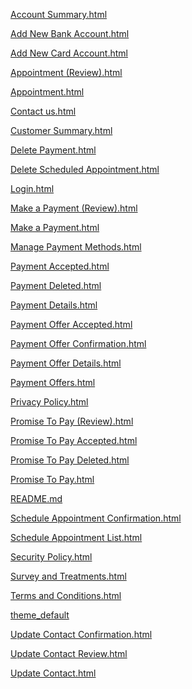 
<a href="https://cmc-kumar.github.io/pnc_website/Account%20Summary.html">Account Summary.html</a>


<a href="https://cmc-kumar.github.io/pnc_website/Add%20New%20Bank%20Account.html">Add New Bank Account.html</a>


<a href="https://cmc-kumar.github.io/pnc_website/Add%20New%20Card%20Account.html">Add New Card Account.html</a>


<a href="https://cmc-kumar.github.io/pnc_website/Appointment%20(Review).html">Appointment (Review).html</a>


<a href="https://cmc-kumar.github.io/pnc_website/Appointment.html">Appointment.html</a>


<a href="https://cmc-kumar.github.io/pnc_website/Contact%20us.html">Contact us.html</a>


<a href="https://cmc-kumar.github.io/pnc_website/Customer%20Summary.html">Customer Summary.html</a>


<a href="https://cmc-kumar.github.io/pnc_website/Delete%20Payment.html">Delete Payment.html</a>


<a href="https://cmc-kumar.github.io/pnc_website/Delete%20Scheduled%20Appointment.html">Delete Scheduled Appointment.html</a>


<a href="https://cmc-kumar.github.io/pnc_website/Login.html">Login.html</a>


<a href="https://cmc-kumar.github.io/pnc_website/Make%20a%20Payment%20(Review).html">Make a Payment (Review).html</a>


<a href="https://cmc-kumar.github.io/pnc_website/Make%20a%20Payment.html">Make a Payment.html</a>


<a href="https://cmc-kumar.github.io/pnc_website/Manage%20Payment%20Methods.html">Manage Payment Methods.html</a>


<a href="https://cmc-kumar.github.io/pnc_website/Payment%20Accepted.html">Payment Accepted.html</a>


<a href="https://cmc-kumar.github.io/pnc_website/Payment%20Deleted.html">Payment Deleted.html</a>


<a href="https://cmc-kumar.github.io/pnc_website/Payment%20Details.html">Payment Details.html</a>


<a href="https://cmc-kumar.github.io/pnc_website/Payment%20Offer%20Accepted.html">Payment Offer Accepted.html</a>


<a href="https://cmc-kumar.github.io/pnc_website/Payment%20Offer%20Confirmation.html">Payment Offer Confirmation.html</a>


<a href="https://cmc-kumar.github.io/pnc_website/Payment%20Offer%20Details.html">Payment Offer Details.html</a>


<a href="https://cmc-kumar.github.io/pnc_website/Payment%20Offers.html">Payment Offers.html</a>


<a href="https://cmc-kumar.github.io/pnc_website/Privacy%20Policy.html">Privacy Policy.html</a>


<a href="https://cmc-kumar.github.io/pnc_website/Promise%20To%20Pay%20(Review).html">Promise To Pay (Review).html</a>


<a href="https://cmc-kumar.github.io/pnc_website/Promise%20To%20Pay%20Accepted.html">Promise To Pay Accepted.html</a>


<a href="https://cmc-kumar.github.io/pnc_website/Promise%20To%20Pay%20Deleted.html">Promise To Pay Deleted.html</a>


<a href="https://cmc-kumar.github.io/pnc_website/Promise%20To%20Pay.html">Promise To Pay.html</a>


<a href="https://cmc-kumar.github.io/pnc_website/README.md">README.md</a>


<a href="https://cmc-kumar.github.io/pnc_website/Schedule%20Appointment%20Confirmation.html">Schedule Appointment Confirmation.html</a>


<a href="https://cmc-kumar.github.io/pnc_website/Schedule%20Appointment%20List.html">Schedule Appointment List.html</a>


<a href="https://cmc-kumar.github.io/pnc_website/Security%20Policy.html">Security Policy.html</a>


<a href="https://cmc-kumar.github.io/pnc_website/Survey%20and%20Treatments.html">Survey and Treatments.html</a>


<a href="https://cmc-kumar.github.io/pnc_website/Terms%20and%20Conditions.html">Terms and Conditions.html</a>


<a href="https://cmc-kumar.github.io/pnc_website/theme_default">theme_default</a>


<a href="https://cmc-kumar.github.io/pnc_website/Update%20Contact%20Confirmation.html">Update Contact Confirmation.html</a>


<a href="https://cmc-kumar.github.io/pnc_website/Update%20Contact%20Review.html">Update Contact Review.html</a>


<a href="https://cmc-kumar.github.io/pnc_website/Update%20Contact.html">Update Contact.html</a>
